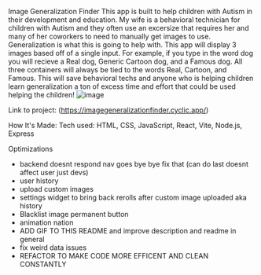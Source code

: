 Image Generalization Finder
This app is built to help children with Autism in their development and education. My wife is a behavioral technician for children with Autism and they often use an excersize that requires her and many of her coworkers to need to manually get images to use. Generalization is what this is going to help with. This app will display 3 images based off of a single input. For example, if you type in the word dog you will recieve a Real dog, Generic Cartoon dog, and a Famous dog. All three containers will always be tied to the words Real, Cartoon, and Famous. This will save behavioral techs and anyone who is helping children learn generalization a ton of excess time and effort that could be used helping the children!
![image](https://cdn.discordapp.com/attachments/735946770210619555/1057177196554362910/image.png)

Link to project: (https://imagegeneralizationfinder.cyclic.app/)

How It's Made:
Tech used: HTML, CSS, JavaScript, React, Vite, Node.js, Express

Optimizations
<ul>
 <li> backend doesnt respond nav goes bye bye fix that  (can do last doesnt affect user just devs)</li>
 <li>user history</li>
 <li>upload custom images</li>
 <li> settings widget to bring back rerolls after custom image uploaded aka history</li>
 <li> Blacklist image permanent button </li>
 <li>animation nation</li>
 <li> ADD GIF TO THIS README and improve description and readme in general </li>
 <li> fix weird data issues </li>
 <li> REFACTOR TO MAKE CODE MORE EFFICENT AND CLEAN CONSTANTLY </li>
 
</ul>


